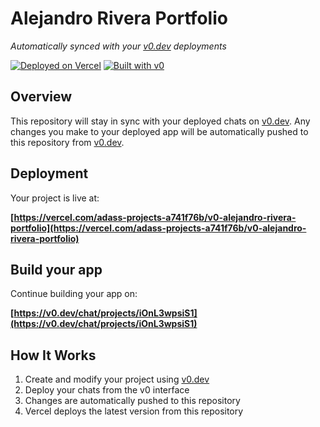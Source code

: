 # Alejandro Rivera Portfolio

*Automatically synced with your [v0.dev](https://v0.dev) deployments*

[![Deployed on Vercel](https://img.shields.io/badge/Deployed%20on-Vercel-black?style=for-the-badge&logo=vercel)](https://vercel.com/adass-projects-a741f76b/v0-alejandro-rivera-portfolio)
[![Built with v0](https://img.shields.io/badge/Built%20with-v0.dev-black?style=for-the-badge)](https://v0.dev/chat/projects/iOnL3wpsiS1)

## Overview

This repository will stay in sync with your deployed chats on [v0.dev](https://v0.dev).
Any changes you make to your deployed app will be automatically pushed to this repository from [v0.dev](https://v0.dev).

## Deployment

Your project is live at:

**[https://vercel.com/adass-projects-a741f76b/v0-alejandro-rivera-portfolio](https://vercel.com/adass-projects-a741f76b/v0-alejandro-rivera-portfolio)**

## Build your app

Continue building your app on:

**[https://v0.dev/chat/projects/iOnL3wpsiS1](https://v0.dev/chat/projects/iOnL3wpsiS1)**

## How It Works

1. Create and modify your project using [v0.dev](https://v0.dev)
2. Deploy your chats from the v0 interface
3. Changes are automatically pushed to this repository
4. Vercel deploys the latest version from this repository
